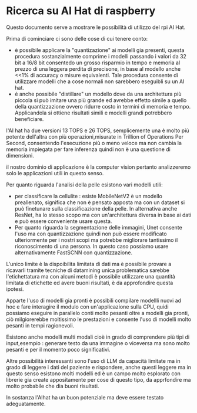 # Ricerca su AI Hat di raspberry
Questo documento serve a mostrare le possibilità di utilizzo del rpi AI Hat.

Prima di cominciare ci sono delle cose di cui tenere conto:
- è possibile applicare la "quantizazione" ai modelli gia presenti, questa procedura sostanzialmente comprime i modelli passando i valori da 32 bit a 16/8 bit consentedo un grosso risparmio in tempo e memoria al prezzo di una leggera perdita di precisone, in base al modello anche <<1% di accuracy o misure equivalenti. Tale procedura consente di utilizzare modelli che a cose normali non sarebbero eseguibli su un AI hat.
- é anche possibile "distillare" un modello dove da una architettura più piccola si può imitare una più grande ed avrebbe effetto simile a quello della quantizzazione ovvero ridurre costo in termini di memoria e tempo. Applicandola si ottiene risultati simili  e modelli grandi potrebbero beneficiare.

l'AI hat ha due versioni 13 TOPS e 26 TOPS, semplicemente una è molto più potente dell'altra con più operazioni,misurate in Trillion of Operations Per Second, consentendo l'esecuzione più o meno veloce ma non cambia la memoria impiegata per fare inferenza quindi non è una questione di dimensioni.


il nostro dominio di applicazione è la computer vision pertanto analizzeremo solo le applicazioni utili in questo senso.

Per quanto riguarda l'analisi della pelle esistono vari modelli utili:
- per classificare la cellulite : esiste MobileNetV2 è un modello preallenato, significa che non è pensato apposta ma con un dataset si può finetunare sulla classificazione della pelle. In alternativa anche ResNet, ha lo stesso scopo ma con un'architettura diversa in base ai dati e può essere conveniente usare questa.
- Per quanto riguarda la segmentazione delle immagini, Unet consente l'uso ma con quantizzazione quindi non può essere modificato ulteriormente per i nostri scopi ma potrebbe migliorare tantissimo il riconoscimento di una persona. In questo caso possiamo usare alternativamente FastSCNN con quantizzazione.

L'unico limite è la dispoibilita limitata di dati ma è possibile provare a ricavarli tramite tecniche di datamining unica problematica sarebbe l'etichettatura ma con alcuni metodi è possibile utilizzare una quantità limitata di etichette ed avere buoni risultati, è da approfondire questa ipotesi.

Apparte l'uso di modelli gia pronti è possibili compilare modellli nuovi ad hoc e fare interagire il modulo con un'applicazione sulla CPU, quidi possiamo eseguire in parallelo conti molto pesanti oltre a modelli gia pronti, ciò milgiorerebbe moltissimo le prestazioni  e consente l'uso di modelli molto pesanti in tempi ragionevoli.

Esistono anche modelli multi modali cioè in grado di comprendere più tipi di input,esempio : generare testo da una immagine o viceversa ma sono molto pesanti e per il momento poco significativi.

Altre possibilità interessanti sono l'uso di LLM da capacità limitate ma in grado di leggere i dati del paziente e rispondere, anche questi leggere ma in questo senso esistono molti modelli ed è un campo molto esplorato con librerie gia create appositamente per cose di questo tipo, da apprfondire ma molto probabile che dia buoni risultati.

In sostanza l'AIhat ha un buon potenziale ma deve essere testato adeguatamente.
